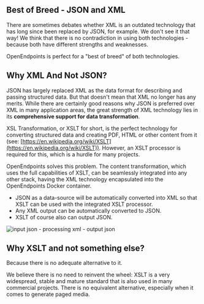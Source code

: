 ## Best of Breed - JSON and XML
There are sometimes debates whether XML is an outdated technology that has long since been replaced by JSON, for example. We don't see it that way! We think that there is no contradiction in using both technologies - because both have different strengths and weaknesses.

OpenEndpoints is perfect for a "best of breed" of both technologies.

## Why XML And Not JSON?

JSON has largely replaced XML as the data format for describing and passing structured data. But that doesn't mean that XML no longer has any merits. While there are certainly good reasons why JSON is preferred over XML in many application areas, the great strength of XML technology lies in its **comprehensive support for data transformation**.

XSL Transformation, or XSLT for short, is the perfect technology for converting structured data and creating PDF, HTML or other content from it (see: [https://en.wikipedia.org/wiki/XSLT](https://en.wikipedia.org/wiki/XSLT)). However, an XSLT processor is required for this, which is a hurdle for many projects.

OpenEndpoints solves this problem. The content transformation, which uses the full capabilities of XSLT, can be seamlessly integrated into any other stack, having the XML technology encapsulated into the OpenEndpoints Docker container. 

- JSON as a data-source will be automatically converted into XML so that XSLT can be used with the integrated XSLT processor.
- Any XML output can be automatically converted to JSON.
- XSLT of course also can output JSON.

![input json - processing xml - output json](https://cdn.openendpoints.io/images/gitbook/introduction-json-xml-json.svg)

## Why XSLT and not something else?

Because there is no adequate alternative to it.

We believe there is no need to reinvent the wheel: XSLT is a very widespread, stable and mature standard that is also used in many commercial projects. There is no equivalent alternative, especially when it comes to generate paged media.